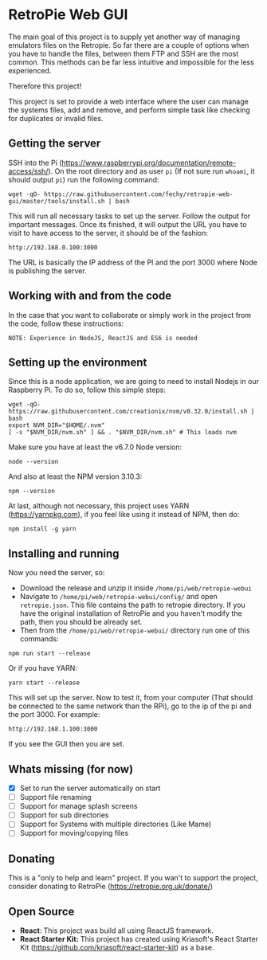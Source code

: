 # RetroPie Web GUI
The main goal of this project is to supply yet another way of managing emulators files on the Retropie.
So far there are a couple of options when you have to handle the files, between them FTP and SSH are the most common.
This methods can be far less intuitive and impossible for the less experienced.

Therefore this project!

This project is set to provide a web interface where the user can manage the systems files, add and remove, and perform
simple task like checking for duplicates or invalid files.

## Getting the server
SSH into the Pi (https://www.raspberrypi.org/documentation/remote-access/ssh/).
On the root directory and as user `pi` (If not sure run `whoami`, it should output `pi`) run the following command:
````
wget -qO- https://raw.githubusercontent.com/fechy/retropie-web-gui/master/tools/install.sh | bash
````
This will run all necessary tasks to set up the server. Follow the output for important messages.
Once its finished, it will output the URL you have to visit to have access to the server, it should be of the fashion:
````
http://192.168.0.100:3000
````
The URL is basically the IP address of the PI and the port 3000 where Node is publishing the server.

## Working with and from the code
In the case that you want to collaborate or simply work in the project from the code, follow these instructions:
~~~~
NOTE: Experience in NodeJS, ReactJS and ES6 is needed
~~~~

## Setting up the environment
Since this is a node application, we are going to need to install Nodejs in our Raspberry Pi.
To do so, follow this simple steps:
````
wget -qO- https://raw.githubusercontent.com/creationix/nvm/v0.32.0/install.sh | bash
export NVM_DIR="$HOME/.nvm"
[ -s "$NVM_DIR/nvm.sh" ] && . "$NVM_DIR/nvm.sh" # This loads nvm
````

Make sure you have at least the v6.7.0 Node version:
````
node --version
````

And also at least the NPM version 3.10.3:
````
npm --version
````

At last, although not necessary, this project uses YARN (https://yarnpkg.com), if you feel like using it instead of NPM, then do:
````
npm install -g yarn
````

## Installing and running
Now you need the server, so:
- Download the release and unzip it inside `/home/pi/web/retropie-webui`
- Navigate to `/home/pi/web/retropie-webui/config/` and open `retropie.json`. This file contains the path to retropie directory. If you have the original installation of RetroPie and you haven't modify the path, then you should be already set.
- Then from the `/home/pi/web/retropie-webui/` directory run one of this commands:
````
npm run start --release
````
Or if you have YARN:
````
yarn start --release
````

This will set up the server. Now to test it, from your computer (That should be connected to the same network than the RPi), 
go to the ip of the pi and the port 3000. For example:
````
http://192.168.1.100:3000
````

If you see the GUI then you are set.

## Whats missing (for now)
* [x] Set to run the server automatically on start
* [ ] Support file renaming
* [ ] Support for manage splash screens
* [ ] Support for sub directories
* [ ] Support for Systems with multiple directories (Like Mame)
* [ ] Support for moving/copying files

## Donating
This is a "only to help and learn" project. If you wan't to support the project, consider donating to RetroPie (https://retropie.org.uk/donate/)

## Open Source
* **React**: This project was build all using ReactJS framework.
* **React Starter Kit:** This project has created using Kriasoft's React Starter Kit (https://github.com/kriasoft/react-starter-kit) as a base.
